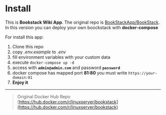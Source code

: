 # Install

This is **Bookstack Wiki App**. The original repo is [BookStackApp/BookStack](https://github.com/BookStackApp/BookStack). In this version you can deploy your own boockstack with **docker-compose**

For install this app:
 1. Clone this repo
 2. copy *.env.example* to *.env*
 3. fill environment variables with your custom data
 4. execute `docker-compose up -d`
 5. access with **`admin@admin.com`** and password **`password`**
 6. docker compose has mapped port **81:80** you must write `https://your-domain:81`
 7. **Enjoy it**

----

> Original Docker Hub Repo [https://hub.docker.com/r/linuxserver/bookstack](https://hub.docker.com/r/linuxserver/bookstack)
